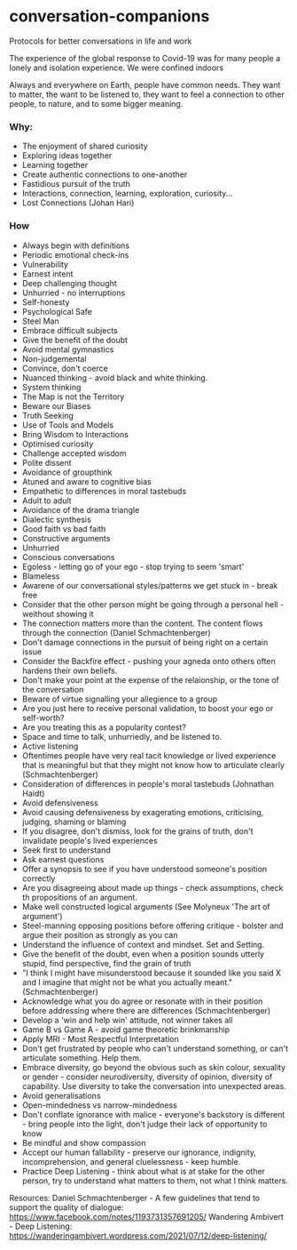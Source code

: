 # conversation-companions
Protocols for better conversations in life and work

The experience of the global response to Covid-19 was for many people a lonely and isolation experience. We were confined indoors

Always and everywhere on Earth, people have common needs. They want to matter, the want to be listened to, they want to feel a connection to other people, to nature, and to some bigger meaning.

### Why:
* The enjoyment of shared curiosity
* Exploring ideas together
* Learning together
* Create authentic connections to one-another
* Fastidious pursuit of the truth
* Interactions, connection, learning, exploration, curiosity...
* Lost Connections (Johan Hari) 

### How
* Always begin with definitions
* Periodic emotional check-ins
* Vulnerability
* Earnest intent
* Deep challenging thought
* Unhurried - no interruptions
* Self-honesty
* Psychological Safe
* Steel Man
* Embrace difficult subjects
* Give the benefit of the doubt
* Avoid mental gymnastics
* Non-judgemental
* Convince, don't coerce
* Nuanced thinking - avoid black and white thinking.
* System thinking
* The Map is not the Territory
* Beware our Biases
* Truth Seeking
* Use of Tools and Models
* Bring Wisdom to Interactions
* Optimised curiosity
* Challenge accepted wisdom
* Polite dissent
* Avoidance of groupthink
* Atuned and aware to cognitive bias
* Empathetic to differences in moral tastebuds
* Adult to adult
* Avoidance of the drama triangle
* Dialectic synthesis
* Good faith vs bad faith
* Constructive arguments
* Unhurried
* Conscious conversations
* Egoless - letting go of your ego - stop trying to seem 'smart'
* Blameless
* Awarene of our conversational styles/patterns we get stuck in - break free
* Consider that the other person might be going through a personal hell - weithout showing it
* The connection matters more than the content. The content flows through the connection (Daniel Schmachtenberger)
* Don't damage connections in the pursuit of being right on a certain issue
* Consider the Backfire effect - pushing your agneda onto others often hardens their own beliefs. 
* Don't make your point at the expense of the relaionship, or the tone of the conversation
* Beware of virtue signalling your allegience to a group
* Are you just here to receive personal validation, to boost your ego or self-worth?
* Are you treating this as a popularity contest?
* Space and time to talk, unhurriedly, and be listened to.
* Active listening
* Oftentimes people have very real tacit knowledge or lived experience that is meaningful but that they might not know how to articulate clearly (Schmachtenberger)
* Consideration of differences in people's moral tastebuds (Johnathan Haidt)
* Avoid defensiveness
* Avoid causing defensiveness by exagerating emotions, criticising, judging, shaming or blaming
* If you disagree, don't dismiss, look for the grains of truth, don't invalidate people's lived experiences
* Seek first to understand
* Ask earnest questions
* Offer a synopsis to see if you have understood someone's position correctly
* Are you disagreeing about made up things - check assumptions, check th propositions of an argument.
* Make well constructed logical arguments (See Molyneux 'The art of argument')
* Steel-manning opposing positions before offering critique - bolster and argue their position as strongly as you can
* Understand the influence of context and mindset. Set and Setting.
* Give the benefit of the doubt, even when a position sounds utterly stupid, find perspective, find the grain of truth
* "I think I might have misunderstood because it sounded like you said X and I imagine that might not be what you actually meant." (Schmachtenberger)
* Acknowledge what you do agree or resonate with in their position before addressing where there are differences (Schmachtenberger)
* Develop a 'win and help win' attitude, not winner takes all
* Game B vs Game A - avoid game theoretic brinkmanship
* Apply MRI - Most Respectful Interpretation
* Don't get frustrated by people who can't understand something, or can't articulate something.  Help them.
* Embrace diversity, go beyond the obvious such as skin colour, sexuality or gender - consider neurodiversity, diversity of opinion, diversity of capability. Use diversity to take the conversation into unexpected areas.
* Avoid generalisations
* Open-mindedness vs narrow-mindedness
* Don't conflate ignorance with malice - everyone's backstory is different - bring people into the light, don't judge their lack of opportunity to know
* Be mindful and show compassion
* Accept our human fallability - preserve our ignorance, indignity, incomprehension, and general cluelessness - keep humble.
* Practice Deep Listening - think about what is at stake for the other person, try to understand what matters to them, not what I think matters.




Resources:
Daniel Schmachtenberger - A few guidelines that tend to support the quality of dialogue: https://www.facebook.com/notes/1193731357691205/
Wandering Ambivert - Deep Listening: https://wanderingambivert.wordpress.com/2021/07/12/deep-listening/
